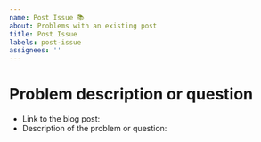 ```yaml
---
name: Post Issue 📚
about: Problems with an existing post
title: Post Issue
labels: post-issue
assignees: ''
---
```

<!--
Use this template to report issues with a post or have specific questions. This can include typos,
technical and factual errors, grammar, spelling, formatting, presentation, etc. Be sure to change
the issue title. Titles should be brief and meaningful.
-->
# Problem description or question

- Link to the blog post:
- Description of the problem or question:
